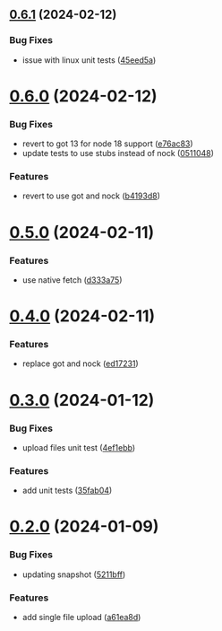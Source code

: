 ## [0.6.1](https://github.com/ClayChipps/sf-chipps-data/compare/0.6.0...0.6.1) (2024-02-12)


### Bug Fixes

* issue with linux unit tests ([45eed5a](https://github.com/ClayChipps/sf-chipps-data/commit/45eed5af973e494d830d475280fac0c0dba8a77c))



# [0.6.0](https://github.com/ClayChipps/sf-chipps-data/compare/0.5.0...0.6.0) (2024-02-12)


### Bug Fixes

* revert to got 13 for node 18 support ([e76ac83](https://github.com/ClayChipps/sf-chipps-data/commit/e76ac8328e47f644b8861c2d98679367a5bcfde5))
* update tests to use stubs instead of nock ([0511048](https://github.com/ClayChipps/sf-chipps-data/commit/0511048497b0a8a037953107df2b647e8ecdeb43))


### Features

* revert to use got and nock ([b4193d8](https://github.com/ClayChipps/sf-chipps-data/commit/b4193d88446317097a2b9ff9d77dd9f07f06343a))



# [0.5.0](https://github.com/ClayChipps/sf-chipps-data/compare/0.4.0...0.5.0) (2024-02-11)


### Features

* use native fetch ([d333a75](https://github.com/ClayChipps/sf-chipps-data/commit/d333a75f955d376b19207d91143d97db111f4eb5))



# [0.4.0](https://github.com/ClayChipps/sf-chipps-data/compare/0.3.0...0.4.0) (2024-02-11)


### Features

* replace got and nock ([ed17231](https://github.com/ClayChipps/sf-chipps-data/commit/ed17231b34b16cba59e24ea7b79e3dc6b11e0e0f))



# [0.3.0](https://github.com/ClayChipps/sf-chipps-data/compare/0.2.0...0.3.0) (2024-01-12)


### Bug Fixes

* upload files unit test ([4ef1ebb](https://github.com/ClayChipps/sf-chipps-data/commit/4ef1ebb8c55d50897a704caf8c14c643ccdb4222))


### Features

* add unit tests ([35fab04](https://github.com/ClayChipps/sf-chipps-data/commit/35fab0478de99860c0e6224fdcf6db55d51664dd))



# [0.2.0](https://github.com/ClayChipps/sf-chipps-data/compare/5211bff03a946ff588d399e05d2c3dc7711aaa2c...0.2.0) (2024-01-09)


### Bug Fixes

* updating snapshot ([5211bff](https://github.com/ClayChipps/sf-chipps-data/commit/5211bff03a946ff588d399e05d2c3dc7711aaa2c))


### Features

* add single file upload ([a61ea8d](https://github.com/ClayChipps/sf-chipps-data/commit/a61ea8d5bf45afe3f1fedc3e5563bd2089573b61))



